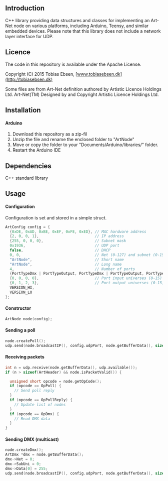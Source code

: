 Introduction
------------
C++ library providing data structures and classes for implementing an Art-Net node on various platforms, including Arduino, Teensy, and similar embedded devices.
Please note that this library does not include a network layer interface for UDP.

Licence
-------
The code in this repository is available under the Apache License.

Copyright (C) 2015 Tobias Ebsen, [www.tobiasebsen.dk](http://tobiasebsen.dk)

Some files are from Art-Net definition authored by Artistic Licence Holdings Ltd.
Art-Net(TM) Designed by and Copyright Artistic Licence Holdings Ltd.


Installation
------------
#### Arduino
1. Download this repository as a zip-fil
2. Unzip the file and rename the enclosed folder to "ArtNode"
3. Move or copy the folder to your "Documents/Arduino/libraries/" folder.
4. Restart the Arduino IDE


Dependencies
------------
C++ standard library


Usage
------------

#### Configuration
Configuration is set and stored in a simple struct.
```c++
ArtConfig config = {
  {0xDE, 0xAD, 0xBE, 0xEF, 0xFE, 0xED}, // MAC hardware address
  {2, 0, 0, 1},                         // IP address
  {255, 0, 0, 0},                       // Subnet mask
  0x1936,                               // UDP port
  false,                                // DHCP
  0, 0,                                 // Net (0-127) and subnet (0-15)
  "ArtNode",                            // Short name
  "ArtNode",                            // Long name
  4,                                    // Number of ports
  {PortTypeDmx | PortTypeOutput, PortTypeDmx | PortTypeOutput, PortTypeDmx | PortTypeOutput, PortTypeDmx | PortTypeOutput}, // Port types
  {0, 0, 0, 0},                         // Port input universes (0-15)
  {0, 1, 2, 3},                         // Port output universes (0-15)
  VERSION_HI,
  VERSION_LO
};
```
#### Constructor
```c++
ArtNode node(config);
```

#### Sending a poll
```c++
node.createPoll();
udp.send(node.broadcastIP(), config.udpPort, node.getBufferData(), sizeof(ArtPoll));
```

#### Receiving packets
```c++
int n = udp.receive(node.getBufferData(), udp.available());
if (n > sizeof(ArtHeader) && node.isPacketValid()) {

  unsigned short opcode = node.getOpCode();
  if (opcode == OpPoll) {
    // Send poll reply
  }
  if (opcode == OpPollReply) {
    // Update list of nodes
  }
  if (opcode == OpDmx) {
    // Read DMX data
  }
}
```

#### Sending DMX (multicast)
```c++
node.createDmx();
ArtDmx *dmx = node.getBufferData();
dmx->Net = 0;
dmx->SubUni = 0;
dmx->Data[0] = 255;
udp.send(node.broadcastIP(), config.udpPort, node.getBufferData(), sizeof(ArtDmx));
```
